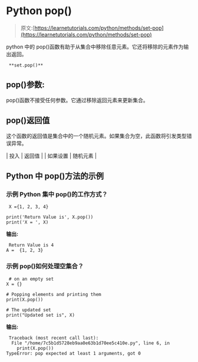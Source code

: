 # Python pop()

> 原文:[https://learnetutorials.com/python/methods/set-pop](https://learnetutorials.com/python/methods/set-pop)

python 中的 pop()函数有助于从集合中移除任意元素。它还将移除的元素作为输出返回。

```
 **set.pop()** 

```

## pop()参数:

pop()函数不接受任何参数。它通过移除返回元素来更新集合。

## pop()返回值

这个函数的返回值是集合中的一个随机元素。如果集合为空，此函数将引发类型错误异常。

| 投入 | 返回值 |
| 如果设置 | 随机元素 |

## Python 中 pop()方法的示例

### 示例 Python 集中 pop()的工作方式？

```
 X ={1, 2, 3, 4}

print('Return Value is', X.pop())
print('X = ', X) 

```

**输出:**

```
 Return Value is 4
A =  {1, 2, 3} 
```

### 示例 pop()如何处理空集合？

```
 # on an empty set
X = {}

# Popping elements and printing them
print(X.pop())

# The updated set
print("Updated set is", X) 

```

**输出:**

```
 Traceback (most recent call last):
  File "/home/7c5b1d5728eb9aa0e63b1d70ee5c410e.py", line 6, in 
    print(X.pop())
TypeError: pop expected at least 1 arguments, got 0 
```